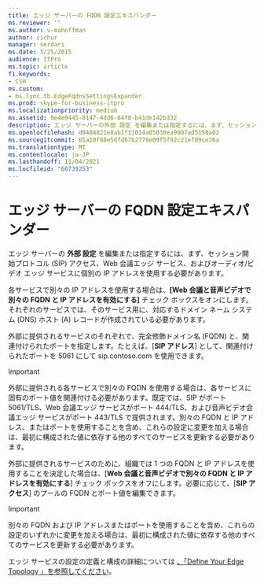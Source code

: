 ```yaml
---
title: エッジ サーバーの FQDN 設定エキスパンダー
ms.reviewer: ''
ms.author: v-mahoffman
author: cichur
manager: serdars
ms.date: 3/25/2015
audience: ITPro
ms.topic: article
f1.keywords:
- CSH
ms.custom:
- ms.lync.tb.EdgeFqdnsSettingsExpander
ms.prod: skype-for-business-itpro
ms.localizationpriority: medium
ms.assetid: 9e4e9445-0147-4dd6-84f0-b41de142b332
description: エッジ サーバーの外部 設定 を編集または指定するには、まず、セッション開始プロトコル (SIP) アクセス、Web 会議エッジ サービス、およびオーディオ/ビデオ エッジ サービスに個別の IP アドレスを使用する必要があります。
ms.openlocfilehash: d9404821e8ab1f11014a05030ea9007ad5150a02
ms.sourcegitcommit: 65a10f80e5dfd67b2778e09f5f92c21ef09ce36a
ms.translationtype: MT
ms.contentlocale: ja-JP
ms.lasthandoff: 11/04/2021
ms.locfileid: "60739253"
---
```

# <a name="edge-server-fqdns-settings-expander"></a>エッジ サーバーの FQDN 設定エキスパンダー

エッジ サーバーの **外部 設定** を編集または指定するには、まず、セッション開始プロトコル (SIP) アクセス、Web 会議エッジ サービス、およびオーディオ/ビデオ エッジ サービスに個別の IP アドレスを使用する必要があります。

各サービスで別々の IP アドレスを使用する場合は、**[Web 会議と音声ビデオで別々の FQDN と IP アドレスを有効にする]** チェック ボックスをオンにします。それぞれのサービスでは、そのサービス用に、対応するドメイン ネーム システム (DNS) ホスト (A) レコードが作成されている必要があります。

外部に提供されるサービスのそれぞれで、完全修飾ドメイン名 (FQDN) と、関連付けられたポートを指定します。たとえば、[**SIP アドレス**] として、関連付けられたポートを 5061 にして sip.contoso.com を使用できます。

> [!IMPORTANT]
> 外部に提供される各サービスで別々の FQDN を使用する場合は、各サービスに固有のポート値を関連付ける必要があります。既定では、SIP がポート 5061/TLS、Web 会議エッジ サービスがポート 444/TLS、および音声ビデオ会議エッジ サービスがポート 443/TLS で提供されます。別々の FQDN と IP アドレス、またはポートを使用することを含め、これらの設定に変更を加える場合は、最初に構成された値に依存する他のすべてのサービスを更新する必要があります。

外部に提供されるサービスのために、組織では 1 つの FQDN と IP アドレスを使用することを決定した場合は、[**Web 会議と音声ビデオで別々の FQDN と IP アドレスを有効にする**] チェック ボックスをオフにします。必要に応じて、[**SIP アクセス**] のプールの FQDN とポート値を編集できます。

> [!IMPORTANT]
> 別々の FQDN および IP アドレスまたはポートを使用することを含め、これらの設定のいずれかに変更を加える場合は、最初に構成された値に依存する他のすべてのサービスを更新する必要があります。

エッジ サービスの設定の定義と構成の詳細については [、「Define Your Edge Topology 」を参照してください](/previous-versions/office/lync-server-2013/lync-server-2013-define-your-edge-topology)。